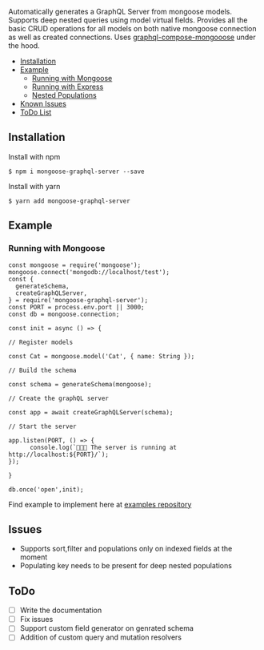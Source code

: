 Automatically generates a GraphQL Server from mongoose models. Supports deep nested queries using model virtual fields.
Provides all the basic CRUD operations for all models on both native mongoose connection as well as created connections.
Uses [graphql-compose-mongooose](https://github.com/graphql-compose/graphql-compose-mongoose) under the hood.


- [Installation](#installation)
- [Example](#example)
  - [Running with Mongoose](#standalone)
  - [Running with Express](#express) 
  - [Nested Populations](#nested-populations)
- [Known Issues](#issues)
- [ToDo List](#todo)

## Installation

Install with npm
```console
$ npm i mongoose-graphql-server --save
```

Install with yarn
```console
$ yarn add mongoose-graphql-server
```

## Example
### Running with Mongoose

```
const mongoose = require('mongoose');
mongoose.connect('mongodb://localhost/test');
const {
  generateSchema,
  createGraphQLServer,
} = require('mongoose-graphql-server');
const PORT = process.env.port || 3000;
const db = mongoose.connection;

const init = async () => {

// Register models 

const Cat = mongoose.model('Cat', { name: String });

// Build the schema

const schema = generateSchema(mongoose);

// Create the graphQL server

const app = await createGraphQLServer(schema);

// Start the server

app.listen(PORT, () => {
      console.log(`🚀🚀🚀 The server is running at http://localhost:${PORT}/`);
});

}

db.once('open',init);
```
Find example to implement here at [examples repository](https://github.com/DanishSiraj/mongoose-graphql-examples)

## Issues
- Supports sort,filter and populations only on indexed fields at the moment
- Populating key needs to be present for deep nested populations

## ToDo
- [ ] Write the documentation
- [ ] Fix issues
- [ ] Support custom field generator on genrated schema
- [ ] Addition of custom query and mutation resolvers  
